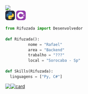 <img align=left src="https://img.shields.io/static/v1?label=Overview&message=Rifuzada&color=b11818&style=for-the-badge&logo=GitHub">
<br>
<code><img height="30" src="https://raw.githubusercontent.com/tandpfun/skill-icons/59059d9d1a2c092696dc66e00931cc1181a4ce1f/icons/Python-Dark.svg"></code>
<code><img height="30" src="https://raw.githubusercontent.com/tandpfun/skill-icons/59059d9d1a2c092696dc66e00931cc1181a4ce1f/icons/CS.svg"></code>
<br>

```py
from Rifuzada import Desenvolvedor

def Rifuzada():
          nome = "Rafael"
          area = "Backend"
          trabalho = "???"
          local = "Sorocaba - Sp"

def Skills(Rifuzada):
  linguagens = ["Py, C#"]
```

  <a href="https://github.com/Rifuzada">
  <img height="200" align="left" src="https://github-readme-stats.vercel.app/api/top-langs/?username=Rifuzada&theme=dracula&hide_langs_below=1" />
</a>


[![card](https://github-readme-stats.vercel.app/api?username=Rifuzada&theme=dark&show_icons=true)](https://github.com/anuraghazra/github-readme-stats)
